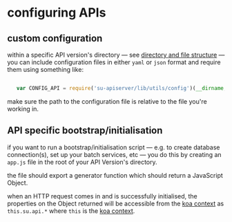 # configuring APIs

## custom configuration

within a specific API version's directory — see [directory and file structure](directory_and_file_structure.md) — you can include configuration files in either `yaml` or `json` format and require them using something like:

```javascript

   var CONFIG_API = require('su-apiserver/lib/utils/config')(__dirname, './CUSTOM_CONFIG.yaml');

```

make sure the path to the configuration file is relative to the file you're working in.

## API specific bootstrap/initialisation

if you want to run a bootstrap/initialisation script — e.g. to create database connection(s), set up your batch services,  etc — you do this by creating an `app.js` file in the root of your API Version's directory.

the file should export a generator function which should return a JavaScript Object.

when an HTTP request comes in and is successfully initialised, the properties on the Object returned will be accessible from the [koa context](http://koajs.com/#context) as `this.su.api.*` where `this` is the [koa context](http://koajs.com/#context).
